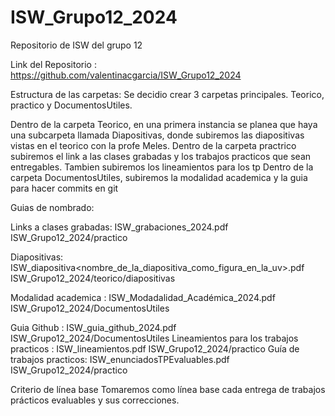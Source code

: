 # ISW_Grupo12_2024
Repositorio de ISW del grupo 12 


Link del Repositorio : https://github.com/valentinacgarcia/ISW_Grupo12_2024

Estructura de las carpetas: Se decidio crear 3 carpetas principales. Teorico, practico y DocumentosUtiles.

           
Dentro de la carpeta Teorico, en una primera instancia se planea que haya una subcarpeta llamada Diapositivas, donde subiremos las diapositivas vistas en el teorico con la profe Meles.
Dentro de la carpeta practrico subiremos el link a las clases grabadas y los trabajos practicos que sean entregables. Tambien subiremos los lineamientos para los tp
Dentro de la carpeta DocumentosUtiles, subiremos la modalidad academica y la guia para hacer commits en git

Guias de nombrado:

Links a clases grabadas:  ISW_grabaciones_2024.pdf	ISW_Grupo12_2024/practico

Diapositivas:  ISW_diapositiva<nombre_de_la_diapositiva_como_figura_en_la_uv>.pdf    ISW_Grupo12_2024/teorico/diapositivas

Modalidad academica : ISW_Modadalidad_Académica_2024.pdf   ISW_Grupo12_2024/DocumentosUtiles

Guia Github : ISW_guia_github_2024.pdf    ISW_Grupo12_2024/DocumentosUtiles
Lineamientos para los trabajos practicos : ISW_lineamientos.pdf     ISW_Grupo12_2024/practico
Guía de trabajos practicos: ISW_enunciadosTPEvaluables.pdf ISW_Grupo12_2024/practico

Criterio de línea base
Tomaremos como línea base cada entrega de trabajos prácticos evaluables y sus correcciones.
